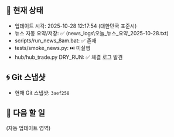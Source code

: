 

## 📅 현재 상태
<!--AUTO:CURRENT-STATE:BEGIN-->
- 업데이트 시각: 2025-10-28 12:17:54 (대한민국 표준시)
- 뉴스 자동 요약/저장: ✅ (news_logs\오늘_뉴스_요약_2025-10-28.txt)
- scripts/run_news_8am.bat: ✅ 존재
- tests/smoke_news.py: ⏭️ 미실행
- hub/hub_trade.py DRY_RUN: ✅ 체결 로그 발견
<!--AUTO:CURRENT-STATE:END-->

## 🌀 Git 스냅샷
<!--AUTO:GIT-SNAPSHOT:BEGIN-->
- 현재 Git 스냅샷: `3aef258`
<!--AUTO:GIT-SNAPSHOT:END-->

## 🔧 다음 할 일
<!--AUTO:NEXT-STEPS:BEGIN-->
(자동 업데이트 영역)
<!--AUTO:NEXT-STEPS:END-->
